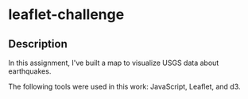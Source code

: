 # leaflet-challenge

## Description

In this assignment, I've built a map to visualize USGS data about earthquakes.

The following tools were used in this work: JavaScript, Leaflet, and d3.